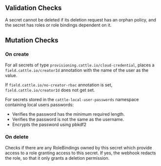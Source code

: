 ## Validation Checks

A secret cannot be deleted if its deletion request has an orphan policy,
and the secret has roles or role bindings dependent on it.

## Mutation Checks

### On create

For all secrets of type `provisioning.cattle.io/cloud-credential`, 
places a `field.cattle.io/creatorId` annotation with the name of the user as the value.

If `field.cattle.io/no-creator-rbac` annotation is set, `field.cattle.io/creatorId` does not get set.

For secrets stored in the `cattle-local-user-passwords` namespace containing local users passwords:
- Verifies the password has the minimum required length.
- Verifies the password is not the same as the username.
- Encrypts the password using pbkdf2 
### On delete

Checks if there are any RoleBindings owned by this secret which provide access to a role granting access to this secret.
If yes, the webhook redacts the role, so that it only grants a deletion permission.
